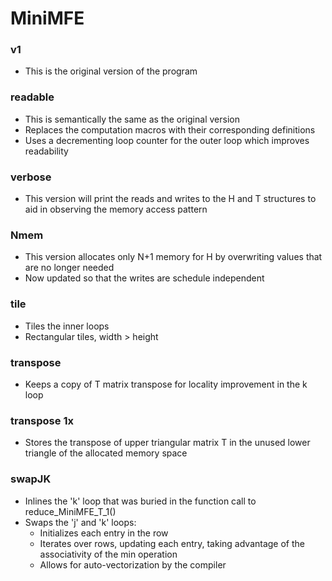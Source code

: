 # MiniMFE

### v1
* This is the original version of the program

### readable
* This is semantically the same as the original version
* Replaces the computation macros with their corresponding definitions
* Uses a decrementing loop counter for the outer loop which improves readability

### verbose
* This version will print the reads and writes to the H and T structures to aid in observing the memory access pattern

### Nmem
* This version allocates only N+1 memory for H by overwriting values that are no longer needed
* Now updated so that the writes are schedule independent

### tile
* Tiles the inner loops
* Rectangular tiles, width > height

### transpose
* Keeps a copy of T matrix transpose for locality improvement in the k loop

### transpose 1x
* Stores the transpose of upper triangular matrix T in the unused lower triangle of the allocated memory space

### swapJK
* Inlines the 'k' loop that was buried in the function call to reduce_MiniMFE_T_1()
* Swaps the 'j' and 'k' loops:
  * Initializes each entry in the row
  * Iterates over rows, updating each entry, taking advantage of the associativity of the min operation
  * Allows for auto-vectorization by the compiler
